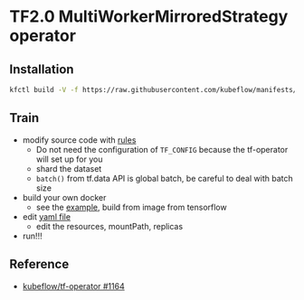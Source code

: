 # TF2.0 MultiWorkerMirroredStrategy operator

## Installation

```bash
kfctl build -V -f https://raw.githubusercontent.com/kubeflow/manifests/v1.0-branch/kfdef/kfctl_k8s_istio.v1.0.2.yaml
```

## Train

- modify source code with [rules](https://www.tensorflow.org/tutorials/distribute/multi_worker_with_keras)
  - Do not need the configuration of `TF_CONFIG` because the tf-operator will set up for you
  - shard the dataset
  - `batch()` from tf.data API is global batch, be careful to deal with batch size
- build your own docker
  - see the [example](Dockerfile), build from image from tensorflow
- edit [yaml file](train.yaml)
  - edit the resources, mountPath, replicas
- run!!!

## Reference

- [kubeflow/tf-operator #1164](https://github.com/kubeflow/tf-operator/pull/1164)
